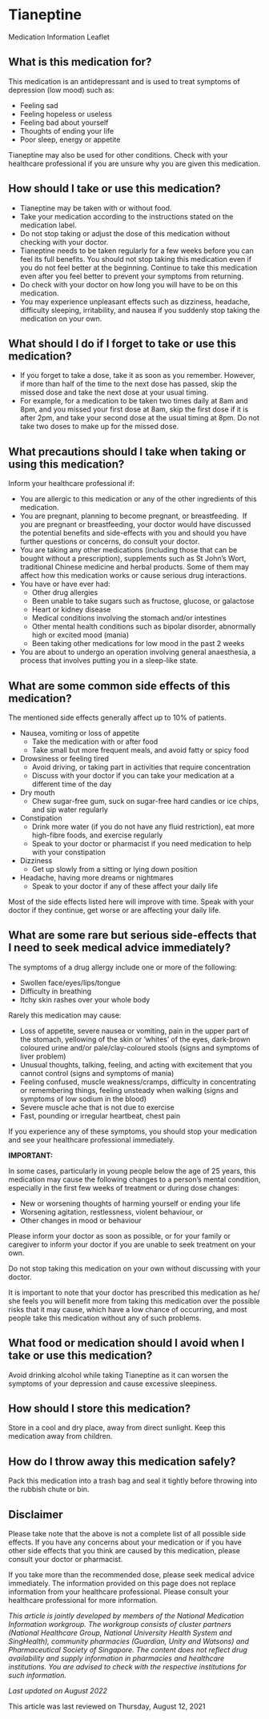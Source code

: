 # Tianeptine

Medication Information Leaflet

What is this medication for?
----------------------------

This medication is an antidepressant and is used to treat symptoms of depression (low mood) such as:

* Feeling sad
* Feeling hopeless or useless
* Feeling bad about yourself
* Thoughts of ending your life
* Poor sleep, energy or appetite

Tianeptine may also be used for other conditions. Check with your healthcare professional if you are unsure why you are given this medication.

How should I take or use this medication?
-----------------------------------------

* Tianeptine may be taken with or without food.
* Take your medication according to the instructions stated on the medication label.
* Do not stop taking or adjust the dose of this medication without checking with your doctor.
* Tianeptine needs to be taken regularly for a few weeks before you can feel its full benefits. You should not stop taking this medication even if you do not feel better at the beginning. Continue to take this medication even after you feel better to prevent your symptoms from returning.
* Do check with your doctor on how long you will have to be on this medication.
* You may experience unpleasant effects such as dizziness, headache, difficulty sleeping, irritability, and nausea if you suddenly stop taking the medication on your own.

What should I do if I forget to take or use this medication?
------------------------------------------------------------

* If you forget to take a dose, take it as soon as you remember. However, if more than half of the time to the next dose has passed, skip the missed dose and take the next dose at your usual timing.
* For example, for a medication to be taken two times daily at 8am and 8pm, and you missed your first dose at 8am, skip the first dose if it is after 2pm, and take your second dose at the usual timing at 8pm. Do not take two doses to make up for the missed dose.

What precautions should I take when taking or using this medication?
--------------------------------------------------------------------

Inform your healthcare professional if:

* You are allergic to this medication or any of the other ingredients of this medication.
* You are pregnant, planning to become pregnant, or breastfeeding.  If you are pregnant or breastfeeding, your doctor would have discussed the potential benefits and side-effects with you and should you have further questions or concerns, do consult your doctor.
* You are taking any other medications (including those that can be bought without a prescription), supplements such as St John’s Wort, traditional Chinese medicine and herbal products. Some of them may affect how this medication works or cause serious drug interactions.
* You have or have ever had:
  + Other drug allergies
  + Been unable to take sugars such as fructose, glucose, or galactose
  + Heart or kidney disease
  + Medical conditions involving the stomach and/or intestines
  + Other mental health conditions such as bipolar disorder, abnormally high or excited mood (mania)
  + Been taking other medications for low mood in the past 2 weeks
* You are about to undergo an operation involving general anaesthesia, a process that involves putting you in a sleep-like state.

What are some common side effects of this medication?
-----------------------------------------------------

The mentioned side effects generally affect up to 10% of patients.

* Nausea, vomiting or loss of appetite  
  + Take the medication with or after food
  + Take small but more frequent meals, and avoid fatty or spicy food
* Drowsiness or feeling tired
  + Avoid driving, or taking part in activities that require concentration
  + Discuss with your doctor if you can take your medication at a different time of the day
* Dry mouth
  + Chew sugar-free gum, suck on sugar-free hard candies or ice chips, and sip water regularly
* Constipation  
  + Drink more water (if you do not have any fluid restriction), eat more high-fibre foods, and exercise regularly
  + Speak to your doctor or pharmacist if you need medication to help with your constipation
* Dizziness
  + Get up slowly from a sitting or lying down position
* Headache, having more dreams or nightmares
  + Speak to your doctor if any of these affect your daily life

Most of the side effects listed here will improve with time. Speak with your doctor if they continue, get worse or are affecting your daily life.

What are some rare but serious side-effects that I need to seek medical advice immediately?
-------------------------------------------------------------------------------------------

The symptoms of a drug allergy include one or more of the following:

* Swollen face/eyes/lips/tongue
* Difficulty in breathing
* Itchy skin rashes over your whole body

Rarely this medication may cause:

* Loss of appetite, severe nausea or vomiting, pain in the upper part of the stomach, yellowing of the skin or ‘whites’ of the eyes, dark-brown coloured urine and/or pale/clay-coloured stools (signs and symptoms of liver problem)
* Unusual thoughts, talking, feeling, and acting with excitement that you cannot control (signs and symptoms of mania)
* Feeling confused, muscle weakness/cramps, difficulty in concentrating or remembering things, feeling unsteady when walking (signs and symptoms of low sodium in the blood)
* Severe muscle ache that is not due to exercise
* Fast, pounding or irregular heartbeat, chest pain

If you experience any of these symptoms, you should stop your medication and see your healthcare professional immediately.

**IMPORTANT:**

In some cases, particularly in young people below the age of 25 years, this medication may cause the following changes to a person’s mental condition, especially in the first few weeks of treatment or during dose changes:

* New or worsening thoughts of harming yourself or ending your life
* Worsening agitation, restlessness, violent behaviour, or
* Other changes in mood or behaviour

Please inform your doctor as soon as possible, or for your family or caregiver to inform your doctor if you are unable to seek treatment on your own.

Do not stop taking this medication on your own without discussing with your doctor.

It is important to note that your doctor has prescribed this medication as he/ she feels you will benefit more from taking this medication over the possible risks that it may cause, which have a low chance of occurring, and most people take this medication without any of such problems.

What food or medication should I avoid when I take or use this medication?
--------------------------------------------------------------------------

Avoid drinking alcohol while taking Tianeptine as it can worsen the symptoms of your depression and cause excessive sleepiness.

How should I store this medication?
-----------------------------------

Store in a cool and dry place, away from direct sunlight. Keep this medication away from children.

How do I throw away this medication safely?
-------------------------------------------

Pack this medication into a trash bag and seal it tightly before throwing into the rubbish chute or bin.

Disclaimer
----------

Please take note that the above is not a complete list of all possible side effects. If you have any concerns about your medication or if you have other side effects that you think are caused by this medication, please consult your doctor or pharmacist.

If you take more than the recommended dose, please seek medical advice immediately. The information provided on this page does not replace information from your healthcare professional. Please consult your healthcare professional for more information.

*This article is jointly developed by members of the National Medication Information workgroup. The workgroup consists of cluster partners (National Healthcare Group, National University Health System and SingHealth), community pharmacies (Guardian, Unity and Watsons) and Pharmaceutical Society of Singapore. The content does not reflect drug availability and supply information in pharmacies and healthcare institutions. You are advised to check with the respective institutions for such information.*

*Last updated on August 2022*

This article was last reviewed on
Thursday, August 12, 2021
